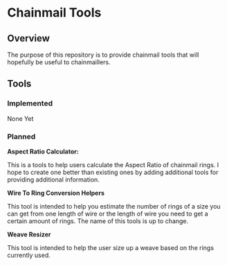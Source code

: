 # Chainmail Tools

## Overview

The purpose of this repository is to provide chainmail tools that will hopefully be useful to chainmaillers.


##  Tools

### Implemented

None Yet


### Planned

**Aspect Ratio Calculator:**

This is a tools to help users calculate the Aspect Ratio of chainmail rings. I hope to create one better than existing ones by adding additional tools for providing additional information.


**Wire To Ring Conversion Helpers**

This tool is intended to help you estimate the number of rings of a size you can get from one length of wire or the length of wire you need to get a certain amount of rings. The name of this tools is up to change.


**Weave Resizer**

This tool is intended to help the user size up a weave based on the rings currently used.